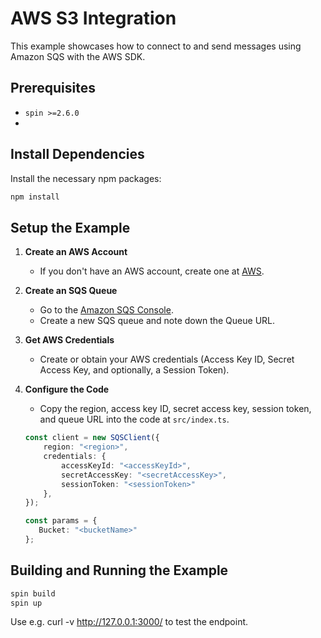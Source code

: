 # AWS S3 Integration

This example showcases how to connect to and send messages using Amazon SQS with the AWS SDK.

## Prerequisites
- `spin >=2.6.0`
- 

## Install Dependencies
Install the necessary npm packages:

```bash
npm install
```

## Setup the Example

1. **Create an AWS Account**
   - If you don't have an AWS account, create one at [AWS](https://aws.amazon.com/).

2. **Create an SQS Queue**
   - Go to the [Amazon SQS Console](https://console.aws.amazon.com/sqs/).
   - Create a new SQS queue and note down the Queue URL.

3. **Get AWS Credentials**
   - Create or obtain your AWS credentials (Access Key ID, Secret Access Key, and optionally, a Session Token).

4. **Configure the Code**
   - Copy the region, access key ID, secret access key, session token, and queue URL into the code at `src/index.ts`.

   ```typescript
   const client = new SQSClient({
       region: "<region>",
       credentials: {
           accessKeyId: "<accessKeyId>",
           secretAccessKey: "<secretAccessKey>",
           sessionToken: "<sessionToken>"
       },
   });

   const params = {
      Bucket: "<bucketName>"
   };
   ```

## Building and Running the Example

```bash
spin build
spin up
```

Use e.g. curl -v http://127.0.0.1:3000/ to test the endpoint.
